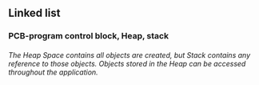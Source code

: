 <h2>Linked list
<h3>PCB-program control block, Heap, stack  

<h6>The Heap Space contains all objects are created, but Stack contains any reference to those objects. Objects stored in the Heap can be accessed throughout the application.  
